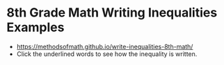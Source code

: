# 8th Grade Math Writing Inequalities Examples

- https://methodsofmath.github.io/write-inequalities-8th-math/
- Click the underlined words to see how the inequality is written.

